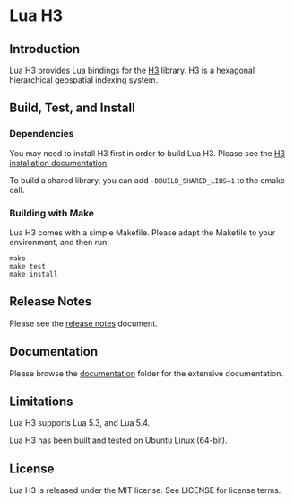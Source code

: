 # Lua H3

## Introduction

Lua H3 provides Lua bindings for the [H3](https://h3geo.org/) library. H3 is a hexagonal
hierarchical geospatial indexing system.


## Build, Test, and Install

### Dependencies

You may need to install H3 first in order to build Lua H3. Please see the
[H3 installation documentation](https://h3geo.org/docs/installation).

To build a shared library, you can add `-DBUILD_SHARED_LIBS=1` to the cmake call.


### Building with Make

Lua H3 comes with a simple Makefile. Please adapt the Makefile to your environment, and then
run:

```
make
make test
make install
```

## Release Notes

Please see the [release notes](NEWS.md) document.


## Documentation

Please browse the [documentation](doc/) folder for the extensive documentation.


## Limitations

Lua H3 supports Lua 5.3, and Lua 5.4.

Lua H3 has been built and tested on Ubuntu Linux (64-bit).


## License

Lua H3 is released under the MIT license. See LICENSE for license terms.
